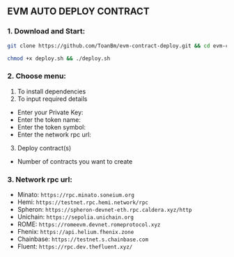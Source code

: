 ## EVM AUTO DEPLOY CONTRACT
### 1. Download and Start:
```Bash
git clone https://github.com/ToanBm/evm-contract-deploy.git && cd evm-contract-deploy
```
```Bash
chmod +x deploy.sh && ./deploy.sh
```
### 2. Choose menu:
  1) To install dependencies  
  2) To input required details
  - Enter your Private Key: 
  - Enter the token name:
  - Enter the token symbol:
  - Enter the network rpc url: 
  3) Deploy contract(s)
  - Number of contracts you want to create
### 3. Network rpc url:
  - Minato: `https://rpc.minato.soneium.org`
  - Hemi: `https://testnet.rpc.hemi.network/rpc`
  - Spheron: `https://spheron-devnet-eth.rpc.caldera.xyz/http`
  - Unichain: `https://sepolia.unichain.org`
  - ROME: `https://romeevm.devnet.romeprotocol.xyz`
  - Fhenix: `https://api.helium.fhenix.zone`
  - Chainbase: `https://testnet.s.chainbase.com`
  - Fluent: `https://rpc.dev.thefluent.xyz/`
  

